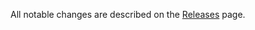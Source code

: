 All notable changes are described on the [Releases](https://github.com/minikin/pictorial/releases) page.
